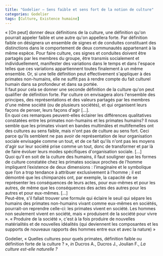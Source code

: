 ```yaml
---
title: "Godelier – Sens faible et sens fort de la notion de culture"
categories: Godelier
tags: [Culture, Existence humaine]
---
```


« [On peut] donner deux définitions de la culture, une définition qu'on pourrait appeler faible et une autre qu'on appellera forte. Par définition faible on désignera un ensemble de signes et de conduites constituant des distinctions dans le comportement de deux communautés appartenant à la même espèce. Pour faire culture, ces signes et conduites doivent être partagés par les membres du groupe, être transmis socialement et individuellement, manifester des variations dans le temps et dans l'espace telles que ces variations appartiennent toutes finalement à un même ensemble. Or, si une telle définition peut effectivement s'appliquer à des primates non-humains, elle ne suffit pas à rendre compte du fait culturel humain dans sa profondeur et dans sa portée.   
Il faut pour cela se donner une seconde définition de la culture qu'on peut qualifier de définition forte. Par culture on envisagera alors l'ensemble des principes, des représentations et des valeurs partagés par les membres d'une même société (ou de plusieurs sociétés), et qui organisent leurs façons de penser, leurs façons d'agir […].  
En quoi ces remarques peuvent-elles éclairer les différences qualitatives constatées entre les primates non-humains et les primates humains? Il nous semble que les primates vivant en bandes multimâles et multifemelles ont des cultures au sens faible, mais n'ont pas de culture au sens fort. Ceci parce qu'ils semblent ne pas avoir de représentation de leur organisation sociale envisagée comme un tout, et de ce fait qu'ils n'ont pas les moyens d'agir sur leur société prise comme un tout, donc de transformer et par là de faire évoluer leurs modes spécifiques d'organisation sociale. […]  
Quoi qu’il en soit de la culture des humains, il faut souligner que les formes de culture constatée chez les primates sociaux proches de l’homme impliquent l’existence de deux dimensions : l’imaginaire et le symbolique que l’on a trop tendance à attribuer exclusivement à l’homme ; il est démontré que les chimpanzés ont, par exemple, la capacité de se représenter les conséquences de leurs actes, pour eux-mêmes et pour les autres, de même que les conséquences des actes des autres pour les autres et pour eux-mêmes. […]  
Peut-être, s'il fallait trouver une formule qui éclaire le seuil qui sépare les humains des primates non-humains vivant comme eux-mêmes en sociétés, pourrait-on reprendre celle-ci: les primates vivent en société. Les hommes non seulement vivent en société, mais « produisent de la société pour vivre ». « Produire de la société », c'est à la fois produire de nouvelles matérialités et de nouvelles idéalités (qui deviennent les composantes et les supports de nouveaux rapports des hommes entre eux et avec la nature) »

Godelier, « Quelles cultures pour quels primates, définition faible ou définition forte de la culture ? », _in_ Ducros A., Ducros J., Joulian F., _La culture est-elle naturelle ?_